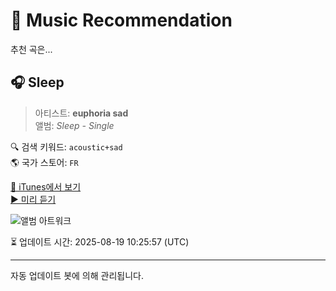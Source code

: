 
# 🎵 Music Recommendation

추천 곡은...

## 🎧 Sleep  
> 아티스트: **euphoria sad**  
> 앨범: _Sleep - Single_  

🔍 검색 키워드: `acoustic+sad`  
🌎 국가 스토어: `FR`

[🔗 iTunes에서 보기](https://music.apple.com/fr/album/sleep/1601234645?i=1601235078&uo=4)  
[▶️ 미리 듣기](https://audio-ssl.itunes.apple.com/itunes-assets/AudioPreview126/v4/37/6f/8d/376f8dd0-2d03-26ef-535d-311064a2b8c8/mzaf_1930138455175081407.plus.aac.p.m4a)

![앨범 아트워크](https://is1-ssl.mzstatic.com/image/thumb/Music126/v4/e6/e3/6a/e6e36a4a-9ade-30a4-a73c-8996dd1581cb/31519.jpg/100x100bb.jpg)

⏳ 업데이트 시간: 2025-08-19 10:25:57 (UTC)

---
자동 업데이트 봇에 의해 관리됩니다.
